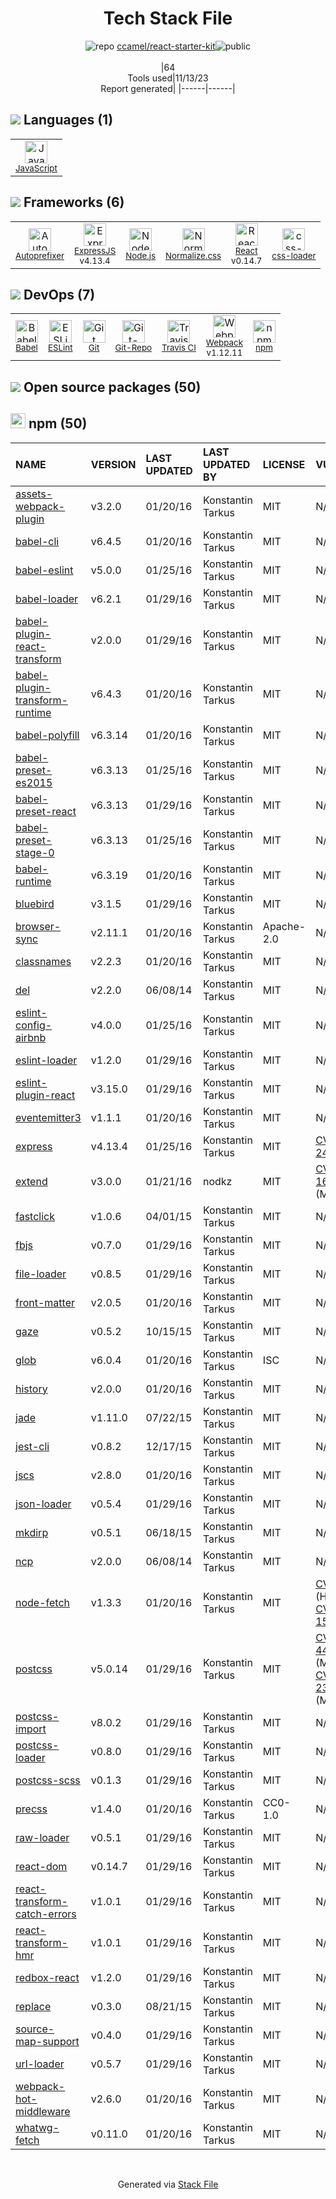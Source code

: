 <!--
--- Readme.md Snippet without images Start ---
## Tech Stack
ccamel/react-starter-kit is built on the following main stack:
- [Node.js](http://nodejs.org/) – Frameworks (Full Stack)
- [React](https://reactjs.org/) – Javascript UI Libraries
- [ExpressJS](http://expressjs.com/) – Microframeworks (Backend)
- [JavaScript](https://developer.mozilla.org/en-US/docs/Web/JavaScript) – Languages
- [Webpack](http://webpack.js.org) – JS Build Tools / JS Task Runners
- [Autoprefixer](https://github.com/postcss/autoprefixer) – CSS Pre-processors / Extensions
- [Babel](http://babeljs.io/) – JavaScript Compilers
- [ESLint](http://eslint.org/) – Code Review
- [Git-Repo](https://github.com/guyzmo/git-repo) – Git Tools
- [Normalize.css](https://necolas.github.io/normalize.css/) – CSS Pre-processors / Extensions
- [css-loader](https://github.com/webpack-contrib/css-loader) – CSS Pre-processors / Extensions
- [Travis CI](http://travis-ci.com/) – Continuous Integration

Full tech stack [here](/techstack.md)
--- Readme.md Snippet without images End ---

--- Readme.md Snippet with images Start ---
## Tech Stack
ccamel/react-starter-kit is built on the following main stack:
- <img width='25' height='25' src='https://img.stackshare.io/service/1011/n1JRsFeB_400x400.png' alt='Node.js'/> [Node.js](http://nodejs.org/) – Frameworks (Full Stack)
- <img width='25' height='25' src='https://img.stackshare.io/service/1020/OYIaJ1KK.png' alt='React'/> [React](https://reactjs.org/) – Javascript UI Libraries
- <img width='25' height='25' src='https://img.stackshare.io/service/1163/hashtag.png' alt='ExpressJS'/> [ExpressJS](http://expressjs.com/) – Microframeworks (Backend)
- <img width='25' height='25' src='https://img.stackshare.io/service/1209/javascript.jpeg' alt='JavaScript'/> [JavaScript](https://developer.mozilla.org/en-US/docs/Web/JavaScript) – Languages
- <img width='25' height='25' src='https://img.stackshare.io/service/1682/IMG_4636.PNG' alt='Webpack'/> [Webpack](http://webpack.js.org) – JS Build Tools / JS Task Runners
- <img width='25' height='25' src='https://img.stackshare.io/service/2202/72d087642cfce6fef6f2dabec5bf49e8_400x400.png' alt='Autoprefixer'/> [Autoprefixer](https://github.com/postcss/autoprefixer) – CSS Pre-processors / Extensions
- <img width='25' height='25' src='https://img.stackshare.io/service/2739/-1wfGjNw.png' alt='Babel'/> [Babel](http://babeljs.io/) – JavaScript Compilers
- <img width='25' height='25' src='https://img.stackshare.io/service/3337/Q4L7Jncy.jpg' alt='ESLint'/> [ESLint](http://eslint.org/) – Code Review
- <img width='25' height='25' src='https://img.stackshare.io/no-img-open-source.png' alt='Git-Repo'/> [Git-Repo](https://github.com/guyzmo/git-repo) – Git Tools
- <img width='25' height='25' src='https://img.stackshare.io/service/6361/default_8c8faac34fdcb5b696503f5166b5232ad0adcf6e.png' alt='Normalize.css'/> [Normalize.css](https://necolas.github.io/normalize.css/) – CSS Pre-processors / Extensions
- <img width='25' height='25' src='https://img.stackshare.io/service/8074/default_d2b16fd6997fb2e164de645a34f9b8d5a880d999.png' alt='css-loader'/> [css-loader](https://github.com/webpack-contrib/css-loader) – CSS Pre-processors / Extensions
- <img width='25' height='25' src='https://img.stackshare.io/service/460/Lu6cGu0z_400x400.png' alt='Travis CI'/> [Travis CI](http://travis-ci.com/) – Continuous Integration

Full tech stack [here](/techstack.md)
--- Readme.md Snippet with images End ---
-->
<div align="center">

# Tech Stack File
![](https://img.stackshare.io/repo.svg "repo") [ccamel/react-starter-kit](https://github.com/ccamel/react-starter-kit)![](https://img.stackshare.io/public_badge.svg "public")
<br/><br/>
|64<br/>Tools used|11/13/23 <br/>Report generated|
|------|------|
</div>

## <img src='https://img.stackshare.io/languages.svg'/> Languages (1)
<table><tr>
  <td align='center'>
  <img width='36' height='36' src='https://img.stackshare.io/service/1209/javascript.jpeg' alt='JavaScript'>
  <br>
  <sub><a href="https://developer.mozilla.org/en-US/docs/Web/JavaScript">JavaScript</a></sub>
  <br>
  <sub></sub>
</td>

</tr>
</table>

## <img src='https://img.stackshare.io/frameworks.svg'/> Frameworks (6)
<table><tr>
  <td align='center'>
  <img width='36' height='36' src='https://img.stackshare.io/service/2202/72d087642cfce6fef6f2dabec5bf49e8_400x400.png' alt='Autoprefixer'>
  <br>
  <sub><a href="https://github.com/postcss/autoprefixer">Autoprefixer</a></sub>
  <br>
  <sub></sub>
</td>

<td align='center'>
  <img width='36' height='36' src='https://img.stackshare.io/service/1163/hashtag.png' alt='ExpressJS'>
  <br>
  <sub><a href="http://expressjs.com/">ExpressJS</a></sub>
  <br>
  <sub>v4.13.4</sub>
</td>

<td align='center'>
  <img width='36' height='36' src='https://img.stackshare.io/service/1011/n1JRsFeB_400x400.png' alt='Node.js'>
  <br>
  <sub><a href="http://nodejs.org/">Node.js</a></sub>
  <br>
  <sub></sub>
</td>

<td align='center'>
  <img width='36' height='36' src='https://img.stackshare.io/service/6361/default_8c8faac34fdcb5b696503f5166b5232ad0adcf6e.png' alt='Normalize.css'>
  <br>
  <sub><a href="https://necolas.github.io/normalize.css/">Normalize.css</a></sub>
  <br>
  <sub></sub>
</td>

<td align='center'>
  <img width='36' height='36' src='https://img.stackshare.io/service/1020/OYIaJ1KK.png' alt='React'>
  <br>
  <sub><a href="https://reactjs.org/">React</a></sub>
  <br>
  <sub>v0.14.7</sub>
</td>

<td align='center'>
  <img width='36' height='36' src='https://img.stackshare.io/service/8074/default_d2b16fd6997fb2e164de645a34f9b8d5a880d999.png' alt='css-loader'>
  <br>
  <sub><a href="https://github.com/webpack-contrib/css-loader">css-loader</a></sub>
  <br>
  <sub></sub>
</td>

</tr>
</table>

## <img src='https://img.stackshare.io/devops.svg'/> DevOps (7)
<table><tr>
  <td align='center'>
  <img width='36' height='36' src='https://img.stackshare.io/service/2739/-1wfGjNw.png' alt='Babel'>
  <br>
  <sub><a href="http://babeljs.io/">Babel</a></sub>
  <br>
  <sub></sub>
</td>

<td align='center'>
  <img width='36' height='36' src='https://img.stackshare.io/service/3337/Q4L7Jncy.jpg' alt='ESLint'>
  <br>
  <sub><a href="http://eslint.org/">ESLint</a></sub>
  <br>
  <sub></sub>
</td>

<td align='center'>
  <img width='36' height='36' src='https://img.stackshare.io/service/1046/git.png' alt='Git'>
  <br>
  <sub><a href="http://git-scm.com/">Git</a></sub>
  <br>
  <sub></sub>
</td>

<td align='center'>
  <img width='36' height='36' src='https://img.stackshare.io/no-img-open-source.png' alt='Git-Repo'>
  <br>
  <sub><a href="https://github.com/guyzmo/git-repo">Git-Repo</a></sub>
  <br>
  <sub></sub>
</td>

<td align='center'>
  <img width='36' height='36' src='https://img.stackshare.io/service/460/Lu6cGu0z_400x400.png' alt='Travis CI'>
  <br>
  <sub><a href="http://travis-ci.com/">Travis CI</a></sub>
  <br>
  <sub></sub>
</td>

<td align='center'>
  <img width='36' height='36' src='https://img.stackshare.io/service/1682/IMG_4636.PNG' alt='Webpack'>
  <br>
  <sub><a href="http://webpack.js.org">Webpack</a></sub>
  <br>
  <sub>v1.12.11</sub>
</td>

<td align='center'>
  <img width='36' height='36' src='https://img.stackshare.io/service/1120/lejvzrnlpb308aftn31u.png' alt='npm'>
  <br>
  <sub><a href="https://www.npmjs.com/">npm</a></sub>
  <br>
  <sub></sub>
</td>

</tr>
</table>


## <img src='https://img.stackshare.io/group.svg' /> Open source packages (50)</h2>

## <img width='24' height='24' src='https://img.stackshare.io/service/1120/lejvzrnlpb308aftn31u.png'/> npm (50)

|NAME|VERSION|LAST UPDATED|LAST UPDATED BY|LICENSE|VULNERABILITIES|
|:------|:------|:------|:------|:------|:------|
|[assets-webpack-plugin](https://www.npmjs.com/assets-webpack-plugin)|v3.2.0|01/20/16|Konstantin Tarkus |MIT|N/A|
|[babel-cli](https://www.npmjs.com/babel-cli)|v6.4.5|01/20/16|Konstantin Tarkus |MIT|N/A|
|[babel-eslint](https://www.npmjs.com/babel-eslint)|v5.0.0|01/25/16|Konstantin Tarkus |MIT|N/A|
|[babel-loader](https://www.npmjs.com/babel-loader)|v6.2.1|01/29/16|Konstantin Tarkus |MIT|N/A|
|[babel-plugin-react-transform](https://www.npmjs.com/babel-plugin-react-transform)|v2.0.0|01/29/16|Konstantin Tarkus |MIT|N/A|
|[babel-plugin-transform-runtime](https://www.npmjs.com/babel-plugin-transform-runtime)|v6.4.3|01/20/16|Konstantin Tarkus |MIT|N/A|
|[babel-polyfill](https://www.npmjs.com/babel-polyfill)|v6.3.14|01/20/16|Konstantin Tarkus |MIT|N/A|
|[babel-preset-es2015](https://www.npmjs.com/babel-preset-es2015)|v6.3.13|01/25/16|Konstantin Tarkus |MIT|N/A|
|[babel-preset-react](https://www.npmjs.com/babel-preset-react)|v6.3.13|01/29/16|Konstantin Tarkus |MIT|N/A|
|[babel-preset-stage-0](https://www.npmjs.com/babel-preset-stage-0)|v6.3.13|01/25/16|Konstantin Tarkus |MIT|N/A|
|[babel-runtime](https://www.npmjs.com/babel-runtime)|v6.3.19|01/20/16|Konstantin Tarkus |MIT|N/A|
|[bluebird](https://www.npmjs.com/bluebird)|v3.1.5|01/29/16|Konstantin Tarkus |MIT|N/A|
|[browser-sync](https://www.npmjs.com/browser-sync)|v2.11.1|01/20/16|Konstantin Tarkus |Apache-2.0|N/A|
|[classnames](https://www.npmjs.com/classnames)|v2.2.3|01/20/16|Konstantin Tarkus |MIT|N/A|
|[del](https://www.npmjs.com/del)|v2.2.0|06/08/14|Konstantin Tarkus |MIT|N/A|
|[eslint-config-airbnb](https://www.npmjs.com/eslint-config-airbnb)|v4.0.0|01/25/16|Konstantin Tarkus |MIT|N/A|
|[eslint-loader](https://www.npmjs.com/eslint-loader)|v1.2.0|01/29/16|Konstantin Tarkus |MIT|N/A|
|[eslint-plugin-react](https://www.npmjs.com/eslint-plugin-react)|v3.15.0|01/29/16|Konstantin Tarkus |MIT|N/A|
|[eventemitter3](https://www.npmjs.com/eventemitter3)|v1.1.1|01/20/16|Konstantin Tarkus |MIT|N/A|
|[express](https://www.npmjs.com/express)|v4.13.4|01/25/16|Konstantin Tarkus |MIT|[CVE-2022-24999](https://github.com/advisories/GHSA-hrpp-h998-j3pp) (High)|
|[extend](https://www.npmjs.com/extend)|v3.0.0|01/21/16|nodkz |MIT|[CVE-2018-16492](https://github.com/advisories/GHSA-qrmc-fj45-qfc2) (Moderate)|
|[fastclick](https://www.npmjs.com/fastclick)|v1.0.6|04/01/15|Konstantin Tarkus |MIT|N/A|
|[fbjs](https://www.npmjs.com/fbjs)|v0.7.0|01/29/16|Konstantin Tarkus |MIT|N/A|
|[file-loader](https://www.npmjs.com/file-loader)|v0.8.5|01/29/16|Konstantin Tarkus |MIT|N/A|
|[front-matter](https://www.npmjs.com/front-matter)|v2.0.5|01/20/16|Konstantin Tarkus |MIT|N/A|
|[gaze](https://www.npmjs.com/gaze)|v0.5.2|10/15/15|Konstantin Tarkus |MIT|N/A|
|[glob](https://www.npmjs.com/glob)|v6.0.4|01/20/16|Konstantin Tarkus |ISC|N/A|
|[history](https://www.npmjs.com/history)|v2.0.0|01/20/16|Konstantin Tarkus |MIT|N/A|
|[jade](https://www.npmjs.com/jade)|v1.11.0|07/22/15|Konstantin Tarkus |MIT|N/A|
|[jest-cli](https://www.npmjs.com/jest-cli)|v0.8.2|12/17/15|Konstantin Tarkus |MIT|N/A|
|[jscs](https://www.npmjs.com/jscs)|v2.8.0|01/20/16|Konstantin Tarkus |MIT|N/A|
|[json-loader](https://www.npmjs.com/json-loader)|v0.5.4|01/29/16|Konstantin Tarkus |MIT|N/A|
|[mkdirp](https://www.npmjs.com/mkdirp)|v0.5.1|06/18/15|Konstantin Tarkus |MIT|N/A|
|[ncp](https://www.npmjs.com/ncp)|v2.0.0|06/08/14|Konstantin Tarkus |MIT|N/A|
|[node-fetch](https://www.npmjs.com/node-fetch)|v1.3.3|01/20/16|Konstantin Tarkus |MIT|[CVE-2022-0235](https://github.com/advisories/GHSA-r683-j2x4-v87g) (High)<br/>[CVE-2020-15168](https://github.com/advisories/GHSA-w7rc-rwvf-8q5r) (Low)|
|[postcss](https://www.npmjs.com/postcss)|v5.0.14|01/29/16|Konstantin Tarkus |MIT|[CVE-2023-44270](https://github.com/advisories/GHSA-7fh5-64p2-3v2j) (Moderate)<br/>[CVE-2021-23382](https://github.com/advisories/GHSA-566m-qj78-rww5) (Moderate)|
|[postcss-import](https://www.npmjs.com/postcss-import)|v8.0.2|01/29/16|Konstantin Tarkus |MIT|N/A|
|[postcss-loader](https://www.npmjs.com/postcss-loader)|v0.8.0|01/29/16|Konstantin Tarkus |MIT|N/A|
|[postcss-scss](https://www.npmjs.com/postcss-scss)|v0.1.3|01/29/16|Konstantin Tarkus |MIT|N/A|
|[precss](https://www.npmjs.com/precss)|v1.4.0|01/20/16|Konstantin Tarkus |CC0-1.0|N/A|
|[raw-loader](https://www.npmjs.com/raw-loader)|v0.5.1|01/29/16|Konstantin Tarkus |MIT|N/A|
|[react-dom](https://www.npmjs.com/react-dom)|v0.14.7|01/29/16|Konstantin Tarkus |MIT|N/A|
|[react-transform-catch-errors](https://www.npmjs.com/react-transform-catch-errors)|v1.0.1|01/29/16|Konstantin Tarkus |MIT|N/A|
|[react-transform-hmr](https://www.npmjs.com/react-transform-hmr)|v1.0.1|01/29/16|Konstantin Tarkus |MIT|N/A|
|[redbox-react](https://www.npmjs.com/redbox-react)|v1.2.0|01/29/16|Konstantin Tarkus |MIT|N/A|
|[replace](https://www.npmjs.com/replace)|v0.3.0|08/21/15|Konstantin Tarkus |MIT|N/A|
|[source-map-support](https://www.npmjs.com/source-map-support)|v0.4.0|01/29/16|Konstantin Tarkus |MIT|N/A|
|[url-loader](https://www.npmjs.com/url-loader)|v0.5.7|01/29/16|Konstantin Tarkus |MIT|N/A|
|[webpack-hot-middleware](https://www.npmjs.com/webpack-hot-middleware)|v2.6.0|01/20/16|Konstantin Tarkus |MIT|N/A|
|[whatwg-fetch](https://www.npmjs.com/whatwg-fetch)|v0.11.0|01/20/16|Konstantin Tarkus |MIT|N/A|

<br/>
<div align='center'>

Generated via [Stack File](https://github.com/apps/stack-file)
